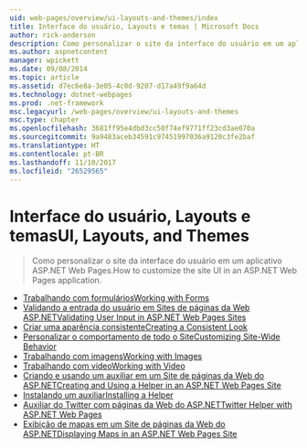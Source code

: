 ```yaml
---
uid: web-pages/overview/ui-layouts-and-themes/index
title: Interface do usuário, Layouts e temas | Microsoft Docs
author: rick-anderson
description: Como personalizar o site da interface do usuário em um aplicativo ASP.NET Web Pages.
ms.author: aspnetcontent
manager: wpickett
ms.date: 09/08/2014
ms.topic: article
ms.assetid: d7ec6e8a-3e05-4c0d-9207-d17a49f9a64d
ms.technology: dotnet-webpages
ms.prod: .net-framework
msc.legacyurl: /web-pages/overview/ui-layouts-and-themes
msc.type: chapter
ms.openlocfilehash: 3681ff95e4dbd3cc50f74ef9771ff23cd3ae070a
ms.sourcegitcommit: 9a9483aceb34591c97451997036a9120c3fe2baf
ms.translationtype: HT
ms.contentlocale: pt-BR
ms.lasthandoff: 11/10/2017
ms.locfileid: "26529565"
---
```

<a name="ui-layouts-and-themes"></a><span data-ttu-id="f15c9-103">Interface do usuário, Layouts e temas</span><span class="sxs-lookup"><span data-stu-id="f15c9-103">UI, Layouts, and Themes</span></span>
====================
> <span data-ttu-id="f15c9-104">Como personalizar o site da interface do usuário em um aplicativo ASP.NET Web Pages.</span><span class="sxs-lookup"><span data-stu-id="f15c9-104">How to customize the site UI in an ASP.NET Web Pages application.</span></span>


- [<span data-ttu-id="f15c9-105">Trabalhando com formulários</span><span class="sxs-lookup"><span data-stu-id="f15c9-105">Working with Forms</span></span>](4-working-with-forms.md)
- [<span data-ttu-id="f15c9-106">Validando a entrada do usuário em Sites de páginas da Web ASP.NET</span><span class="sxs-lookup"><span data-stu-id="f15c9-106">Validating User Input in ASP.NET Web Pages Sites</span></span>](validating-user-input-in-aspnet-web-pages-sites.md)
- [<span data-ttu-id="f15c9-107">Criar uma aparência consistente</span><span class="sxs-lookup"><span data-stu-id="f15c9-107">Creating a Consistent Look</span></span>](3-creating-a-consistent-look.md)
- [<span data-ttu-id="f15c9-108">Personalizar o comportamento de todo o Site</span><span class="sxs-lookup"><span data-stu-id="f15c9-108">Customizing Site-Wide Behavior</span></span>](18-customizing-site-wide-behavior.md)
- [<span data-ttu-id="f15c9-109">Trabalhando com imagens</span><span class="sxs-lookup"><span data-stu-id="f15c9-109">Working with Images</span></span>](9-working-with-images.md)
- [<span data-ttu-id="f15c9-110">Trabalhando com vídeo</span><span class="sxs-lookup"><span data-stu-id="f15c9-110">Working with Video</span></span>](10-working-with-video.md)
- [<span data-ttu-id="f15c9-111">Criando e usando um auxiliar em um Site de páginas da Web do ASP.NET</span><span class="sxs-lookup"><span data-stu-id="f15c9-111">Creating and Using a Helper in an ASP.NET Web Pages Site</span></span>](creating-and-using-a-helper-in-an-aspnet-web-pages-site.md)
- [<span data-ttu-id="f15c9-112">Instalando um auxiliar</span><span class="sxs-lookup"><span data-stu-id="f15c9-112">Installing a Helper</span></span>](installing-helpers.md)
- [<span data-ttu-id="f15c9-113">Auxiliar do Twitter com páginas da Web do ASP.NET</span><span class="sxs-lookup"><span data-stu-id="f15c9-113">Twitter Helper with ASP.NET Web Pages</span></span>](twitter-helper.md)
- [<span data-ttu-id="f15c9-114">Exibição de mapas em um Site de páginas da Web do ASP.NET</span><span class="sxs-lookup"><span data-stu-id="f15c9-114">Displaying Maps in an ASP.NET Web Pages Site</span></span>](displaying-maps-in-an-aspnet-web-pages-site.md)
